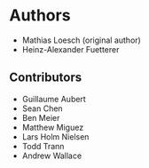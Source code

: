 # Authors

- Mathias Loesch (original author)
- Heinz-Alexander Fuetterer

## Contributors

- Guillaume Aubert
- Sean Chen
- Ben Meier
- Matthew Miguez
- Lars Holm Nielsen
- Todd Trann
- Andrew Wallace
